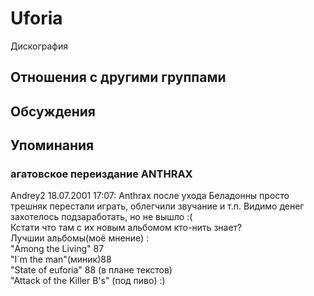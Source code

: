 # Uforia

Дискография

## Отношения с другими группами


## Обсуждения


## Упоминания

### агатовское переиздание ANTHRAX

Andrey2 18.07.2001 17:07:
Anthrax после ухода Беладонны просто трешняк перестали играть, облегчили звучание и т.п. Видимо денег захотелось подзаработать, но не вышло :(<BR>Кстати что там с их новым альбомом кто-нить знает?<BR>Лучшии альбомы(моё мнение) :<BR>"Among the Living" 87<BR>"I`m the man"(миник)88<BR>"State of euforia" 88 (в плане текстов)<BR>"Attack of the Killer B's" (под пиво) :)<BR>

